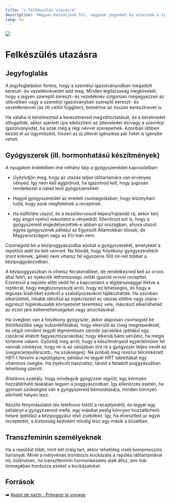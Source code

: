 ```yaml
---
title: "✈️ Felkészülés utazásra"
description: "Hogyan készüljünk fel, vegyünk jegyeket és utazzunk a világban?"
lang: hu
---
```


<div class="header-image"><img src="assets/images/undraw_travel_mode.svg" /></div>

# Felkészülés utazásra

## Jegyfoglalás

A jegyfoglaláskor fontos, hogy a személyi igazolványodban megadott kereszt- és vezetéknévedet add meg. Minden légitársaság megköveteli, hogy a jegyen szereplő kereszt- és vezetéknév szigorúan megegyezzen az útlevélben vagy a személyi igazolványban szereplő kereszt- és vezetéknévvel (az úti céltól függően), beleértve az összes keresztnevet is.

Ha valaha is kérelmezted a keresztneved megváltoztatását, és a kérelmedet elfogadták, akkor ajánlott újra elkészíteni az útleveledet és/vagy a személyi igazolványodat, ha azok még a régi névvel szerepelnek. Azonban időben kezdd el az ügyintézést, hiszen az új útlevél igénylése pár hetet is igénybe vehet.

## Gyógyszerek (ill. hormonhatású készítmények)

A nyugalom érdekében íme néhány tipp a gyógyszerekkel kapcsolatban:

* Győződjön meg, hogy az utazás teljes időtartamára van érvényes vényed. Így nem kell aggódnod, ha igazolnod kell, hogy jogosan rendelkezel a nálad levő gyógyszerekkel.

* Hagyd gyógyszereidet az eredeti csomagolásban, hogy bizonyítani tudd, hogy azok megfelelnek a receptnek.

* Ha külföldre utazol, és a kezelőorvosod képes/hajlandó rá, akkor kérj egy angol nyelvű másolatot a vényedről. Ellenőrizd azt is, hogy a gyógyszereid engedélyezettek-e abban az országban, ahová utazol: egyes gyógyszerek például az Egyesült Államokban tilosak, de Magyarországon vagy az EU-ban nem.

Csomagold be a kézipoggyászodba azokat a gyógyszereket, amelyeket a repülőút alatt be kell venned. Ne feledd, hogy folyékony gyógyszerekből (mint krémek, gélek) nem vihetsz fel egyszerre 100 ml-nél többet a kézipoggyászodban.

A kézipoggyászban is vihetsz fecskendőket, de rendelkezned kell az orvos által felírt, az injekciók létfontosságú voltát igazoló orvosi recepttel. Ezenkívül a repülés előtt vedd fel a kapcsolatot a légitársasággal illetve a reptérrel, hogy megbizonyosodj arról, hogy ez lehetséges, és hogy a légiutas-kísérőket ezekről a szabályozásokról tájékoztatták. Ha azonban elkerülehtő, inkább időzítsd az injekciózást az utazás előttre vagy utána - egyrészt higiénikusabb környezetet teremtesz vele, másrészt elkerülheted az ezzel járó kellemetlenségeket vagy atrocitásokat.

Ha üvegben van a folyékony gyógyszer, akkor alaposan csomagold be (törölközőbe vagy buborékfóliába), hogy elkerüld az üveg megrepedését, és végül mindent tegyél légmentesen záródó zacskóba (például egy cipzárral ellátott fagyasztózacskóba), hogy elkerülj bámi sérülést, ha mégis történne valami. Győződj meg arról, hogy a készítményeid egyértelműen fel vannak címkézve, hogy mi is az valójában (írd rá a gyógyszer teljes nevét az üvegre/ampullára/stb., ha szükséges). Ne próbálj meg rosszul felcímkézett HRT-t felvinni a repülőgépre, például ne tegyél HRT tablettákat egy vitaminos üvegbe. Ha injekciót használsz, tárold a feladott poggyászában lehetőség szerint.

Általános szabály, hogy mindegyik gyógyszer együtt, egy könnyen hozzáférhető táskában legyen a poggyászodban. Így ellenőrzés esetén, ha gyorsan szükséged van a gyógyszereid bemutatására, minden könnyen elérhető helyen lesz.

Készíts fénymásolatot (és telefonos fotót) a receptjeidről, és tegyél egy példányt a gyógyszereid mellé, egy másikat pedig könnyen hozzáférhető helyre (például a kézipoggyász első zsebébe). Így, ha elveszíted az egyik receptedet, a biztonság kedvéért mindig lesz egy másik a közelben.

## Transzfeminin személyeknek

Ha a repülőút több, mint két óráig tart, akkor lehetőleg viselj kompressziós harisnyát. Mivel a mélyvénás trombózis kockázata a repülés időtartamával nő, különösen, ha transzfeminin hormonkezelés alatt állsz; ami már önmagában hordozza ezeket a kockázatokat.






## Források

➡️ [Avant de partir : Préparer le voyage](https://xn--transposes-i7a.eu/vie-courante:voyage-avion)


